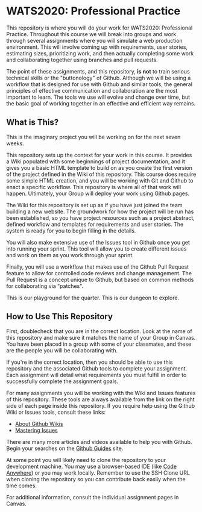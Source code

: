 # WATS2020: Professional Practice

This repository is where you will do your work for WATS2020: Professional Practice. Throughout this course we will break into groups and work through several assignments where you will simulate a web production environment. This will involve coming up with requirements, user stories, estimating sizes, prioritizing work, and then actually completing some work and collaborating together using branches and pull requests.

The point of these assignments, and this repository, **is not** to train serious technical skills or the "buttonology" of Github. Although we will be using a workflow that is designed for use with Github and similar tools, the general principles of effective communication and collaboration are the most important to learn. The tools we use will evolve and change over time, but the basic goal of working together in an effective and efficient way remains.

## What is This?

This is the imaginary project you will be working on for the next seven weeks.

This repository sets up the context for your work in this course. It provides a Wiki populated with some beginnings of project documentation, and it gives you a basic HTML template to build on as you create the first version of the project defined in the Wiki of this repository. This course does require some simple HTML creation, and you will be working with Git and Github to enact a specific workflow. This repository is where all of that work will happen. Ultimately, your Group will deploy your work using Github pages.

The Wiki for this repository is set up as if you have just joined the team building a new website. The groundwork for how the project will be run has been established, so you have project resources such as a project abstract, defined workflow and templates for requirements and user stories. The system is ready for you to begin filling in the details.

You will also make extensive use of the Issues tool in Github once you get into running your sprint. This tool will allow you to create different issues and work on them as you work through your sprint.

Finally, you will use a workflow that makes use of the Github Pull Request feature to allow for controlled code reviews and change management. The Pull Request is a concept unique to Github, but based on common methods for collaborating via "patches".

This is our playground for the quarter. This is our dungeon to explore.

## How to Use This Repository

First, doublecheck that you are in the correct location. Look at the name of this repository and make sure it matches the name of your Group in Canvas. You have been placed in a group with some of your classmates, and these are the people you will be collaborating with.

If you're in the correct location, then you should be able to use this repository and the associated Github tools to complete your assignment. Each assignment will detail what requirements you must fulfill in order to successfully complete the assignment goals.

For many assignments you will be working with the Wiki and Issues features of this repository. These tools are always available from the link on the right side of each page inside this repository. If you require help using the Github Wiki or Issues tools, consult these links:

* [About Github Wikis](https://help.github.com/articles/about-github-wikis/)
* [Mastering Issues](https://guides.github.com/features/issues/)

There are many more articles and videos available to help you with Github. Begin your searches on the [Github Guides](https://guides.github.com/) site.

At some point you will likely need to clone the repository to your development machine. You may use a browser-based IDE (like [Code Anywhere](http://codeanywhere.com)) or you may work locally. Remember to use the SSH Clone URL when cloning the repository so you can contribute back easily when the time comes.

For additional information, consult the individual assignment pages in Canvas.


